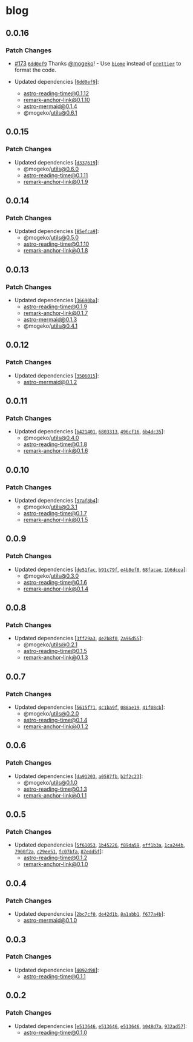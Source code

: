 # blog

## 0.0.16

### Patch Changes

- [#173](https://github.com/mogeko/mogeko/pull/173) [`6dd0ef9`](https://github.com/mogeko/mogeko/commit/6dd0ef90c26e9e7584f9d13d0752e4665d5eeda7) Thanks [@mogeko](https://github.com/mogeko)! - Use [`biome`](https://biomejs.dev) instead of [`prettier`](https://prettier.io) to format the code.

- Updated dependencies [[`6dd0ef9`](https://github.com/mogeko/mogeko/commit/6dd0ef90c26e9e7584f9d13d0752e4665d5eeda7)]:
  - astro-reading-time@0.1.12
  - remark-anchor-link@0.1.10
  - astro-mermaid@0.1.4
  - @mogeko/utils@0.6.1

## 0.0.15

### Patch Changes

- Updated dependencies [[`d337619`](https://github.com/mogeko/mogeko/commit/d337619b163fd68a1e14a378319d02f823507867)]:
  - @mogeko/utils@0.6.0
  - astro-reading-time@0.1.11
  - remark-anchor-link@0.1.9

## 0.0.14

### Patch Changes

- Updated dependencies [[`85efca9`](https://github.com/mogeko/mogeko/commit/85efca9e27957cdfd1b002097b0d628f7363de99)]:
  - @mogeko/utils@0.5.0
  - astro-reading-time@0.1.10
  - remark-anchor-link@0.1.8

## 0.0.13

### Patch Changes

- Updated dependencies [[`36690ba`](https://github.com/mogeko/mogeko/commit/36690bae69cb9f2054dac6a7217a18dd303f7cc2)]:
  - astro-reading-time@0.1.9
  - remark-anchor-link@0.1.7
  - astro-mermaid@0.1.3
  - @mogeko/utils@0.4.1

## 0.0.12

### Patch Changes

- Updated dependencies [[`3506015`](https://github.com/mogeko/mogeko/commit/350601576ed2f96a67df259303996b0ae92ac424)]:
  - astro-mermaid@0.1.2

## 0.0.11

### Patch Changes

- Updated dependencies [[`b421401`](https://github.com/mogeko/mogeko/commit/b421401d5035e32fb249cf279e79d9ffee54e3d7), [`6803313`](https://github.com/mogeko/mogeko/commit/68033137f3947c1b4c73733abf5868e47df98211), [`496cf16`](https://github.com/mogeko/mogeko/commit/496cf166ed6dab049311b9f325e82ab2509725c0), [`6b4dc35`](https://github.com/mogeko/mogeko/commit/6b4dc351b029cfc340d4c70682cbd09178ded7b1)]:
  - @mogeko/utils@0.4.0
  - astro-reading-time@0.1.8
  - remark-anchor-link@0.1.6

## 0.0.10

### Patch Changes

- Updated dependencies [[`37af8b4`](https://github.com/mogeko/mogeko/commit/37af8b4eec9ea28e5624ca241424263c6a4f4e6a)]:
  - @mogeko/utils@0.3.1
  - astro-reading-time@0.1.7
  - remark-anchor-link@0.1.5

## 0.0.9

### Patch Changes

- Updated dependencies [[`de51fac`](https://github.com/mogeko/mogeko/commit/de51fac1fe35581b235f2ccf077ee59ec34fcf24), [`b91c79f`](https://github.com/mogeko/mogeko/commit/b91c79f375abe0e5c1dcd71bd2be7a2c6585918c), [`e4b8ef8`](https://github.com/mogeko/mogeko/commit/e4b8ef8ec1861f68ca766c6343796005f111ebc6), [`68facae`](https://github.com/mogeko/mogeko/commit/68facae494239a29a1410236a764c6e8fddccb16), [`1b6dcea`](https://github.com/mogeko/mogeko/commit/1b6dceaeda531ae92c3c5200cdbb60044ba8dbda)]:
  - @mogeko/utils@0.3.0
  - astro-reading-time@0.1.6
  - remark-anchor-link@0.1.4

## 0.0.8

### Patch Changes

- Updated dependencies [[`3ff29a3`](https://github.com/mogeko/mogeko/commit/3ff29a381b5c2c4050ba5b8cacdbef7a41ec02a2), [`4e2b8f0`](https://github.com/mogeko/mogeko/commit/4e2b8f038ffe32e0858750ec2459756690f7e13e), [`2a96d55`](https://github.com/mogeko/mogeko/commit/2a96d55e010c5bd9239af369a8e1b31179476104)]:
  - @mogeko/utils@0.2.1
  - astro-reading-time@0.1.5
  - remark-anchor-link@0.1.3

## 0.0.7

### Patch Changes

- Updated dependencies [[`5615f71`](https://github.com/mogeko/mogeko/commit/5615f71f4886068b5720c5d2ed4ddc7b9add7f9d), [`4c1ba9f`](https://github.com/mogeko/mogeko/commit/4c1ba9f5b0325f9071ad5d978be65c5399632eae), [`088ae19`](https://github.com/mogeko/mogeko/commit/088ae19dbc91d0f90ef4e16f423cf34c40011b2c), [`41f08cb`](https://github.com/mogeko/mogeko/commit/41f08cb392a0014023df5911bfabe843a9604f78)]:
  - @mogeko/utils@0.2.0
  - astro-reading-time@0.1.4
  - remark-anchor-link@0.1.2

## 0.0.6

### Patch Changes

- Updated dependencies [[`da91203`](https://github.com/mogeko/mogeko/commit/da912038857daffebce42611b74783623a9013ba), [`a0587fb`](https://github.com/mogeko/mogeko/commit/a0587fb8552cf21426ce1d7588dca332e85e8165), [`b2f2c23`](https://github.com/mogeko/mogeko/commit/b2f2c2302d4dffc0aa7d2558282015d8f56f4373)]:
  - @mogeko/utils@0.1.0
  - astro-reading-time@0.1.3
  - remark-anchor-link@0.1.1

## 0.0.5

### Patch Changes

- Updated dependencies [[`5f61053`](https://github.com/mogeko/mogeko/commit/5f610536e25386f4ec8257f94186032f6cebf08f), [`1b45226`](https://github.com/mogeko/mogeko/commit/1b45226dcce64ddb91c64d8ef8d36205f06e1bf7), [`f89da59`](https://github.com/mogeko/mogeko/commit/f89da591e3c1d7a1daef11b50e4411c06064f20c), [`eff1b3a`](https://github.com/mogeko/mogeko/commit/eff1b3a0a097ce424cf37f10f0c773a453fadbf0), [`1ca244b`](https://github.com/mogeko/mogeko/commit/1ca244bcdf096a927c71ef6f844bc9f42ef1fe5b), [`7900f2a`](https://github.com/mogeko/mogeko/commit/7900f2aceec7ef509d8fa773402c39f0a604ae28), [`c29ee51`](https://github.com/mogeko/mogeko/commit/c29ee51411a192f4cbda4507988078f2cefee958), [`fc07bfa`](https://github.com/mogeko/mogeko/commit/fc07bfa059ecf59f9c0b232ab5c504ed52258502), [`87edd5f`](https://github.com/mogeko/mogeko/commit/87edd5ff52440b6ff7d456a4055fe5af23d6f683)]:
  - astro-reading-time@0.1.2
  - remark-anchor-link@0.1.0

## 0.0.4

### Patch Changes

- Updated dependencies [[`2bc7cf0`](https://github.com/mogeko/mogeko/commit/2bc7cf0a568a769ca4774c4f9a141a26f3c38c3d), [`de42d1b`](https://github.com/mogeko/mogeko/commit/de42d1b44b9226d649f38bf5425336eb4690b4a4), [`8a1abb1`](https://github.com/mogeko/mogeko/commit/8a1abb1d2389919479ef5821fda5cfe0b883ade0), [`f677a4b`](https://github.com/mogeko/mogeko/commit/f677a4bdc4b0a8c4d5fc46a41af9bb922da8c1e2)]:
  - astro-mermaid@0.1.0

## 0.0.3

### Patch Changes

- Updated dependencies [[`4092d98`](https://github.com/mogeko/mogeko/commit/4092d9836b24c4a77b4e4b23eafd0a7a86a1eebd)]:
  - astro-reading-time@0.1.1

## 0.0.2

### Patch Changes

- Updated dependencies [[`e513646`](https://github.com/mogeko/mogeko/commit/e513646771ce007a2f3e2e9620e8e6abe4b761e5), [`e513646`](https://github.com/mogeko/mogeko/commit/e513646771ce007a2f3e2e9620e8e6abe4b761e5), [`e513646`](https://github.com/mogeko/mogeko/commit/e513646771ce007a2f3e2e9620e8e6abe4b761e5), [`b048d7a`](https://github.com/mogeko/mogeko/commit/b048d7a8e3bfd678ffca48abf21582652aae6726), [`932ad57`](https://github.com/mogeko/mogeko/commit/932ad5761fb499d8488853f71b14d8f32a9316b7)]:
  - astro-reading-time@0.1.0
